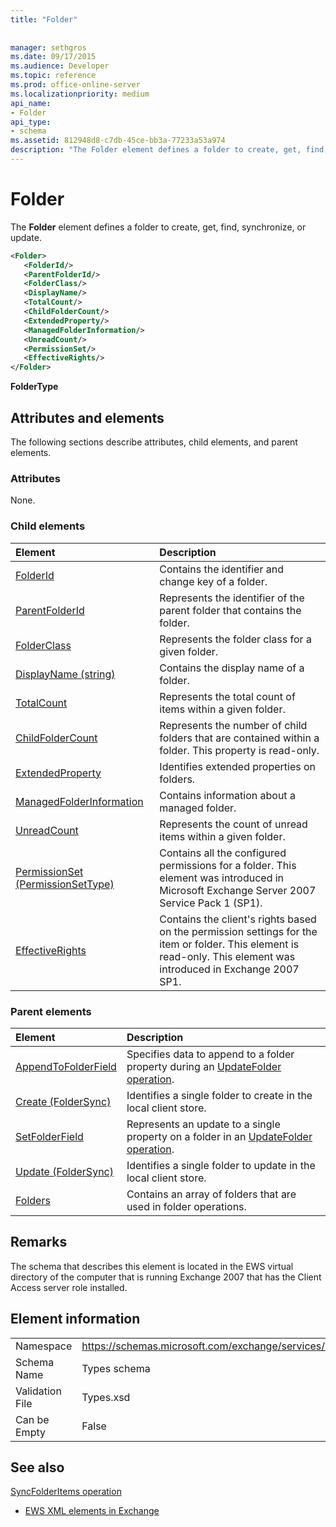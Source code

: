 ```yaml
---
title: "Folder"
 
 
manager: sethgros
ms.date: 09/17/2015
ms.audience: Developer
ms.topic: reference
ms.prod: office-online-server
ms.localizationpriority: medium
api_name:
- Folder
api_type:
- schema
ms.assetid: 812948d8-c7db-45ce-bb3a-77233a53a974
description: "The Folder element defines a folder to create, get, find, synchronize, or update."
---
```


# Folder

The **Folder** element defines a folder to create, get, find, synchronize, or update. 
  
```xml
<Folder>
   <FolderId/>
   <ParentFolderId/>
   <FolderClass/>
   <DisplayName/>
   <TotalCount/>
   <ChildFolderCount/>
   <ExtendedProperty/>
   <ManagedFolderInformation/>
   <UnreadCount/>
   <PermissionSet/>
   <EffectiveRights/>
</Folder>
```

 **FolderType**
## Attributes and elements

The following sections describe attributes, child elements, and parent elements.
  
### Attributes

None.
  
### Child elements

|**Element**|**Description**|
|:-----|:-----|
|[FolderId](folderid.md) <br/> |Contains the identifier and change key of a folder.  <br/> |
|[ParentFolderId](parentfolderid.md) <br/> |Represents the identifier of the parent folder that contains the folder.  <br/> |
|[FolderClass](folderclass.md) <br/> |Represents the folder class for a given folder.  <br/> |
|[DisplayName (string)](displayname-string.md) <br/> |Contains the display name of a folder.  <br/> |
|[TotalCount](totalcount.md) <br/> |Represents the total count of items within a given folder.  <br/> |
|[ChildFolderCount](childfoldercount.md) <br/> |Represents the number of child folders that are contained within a folder. This property is read-only.  <br/> |
|[ExtendedProperty](extendedproperty.md) <br/> |Identifies extended properties on folders.  <br/> |
|[ManagedFolderInformation](managedfolderinformation.md) <br/> |Contains information about a managed folder.  <br/> |
|[UnreadCount](unreadcount.md) <br/> |Represents the count of unread items within a given folder.  <br/> |
|[PermissionSet (PermissionSetType)](permissionset-permissionsettype.md) <br/> |Contains all the configured permissions for a folder. This element was introduced in Microsoft Exchange Server 2007 Service Pack 1 (SP1).  <br/> |
|[EffectiveRights](effectiverights.md) <br/> |Contains the client's rights based on the permission settings for the item or folder. This element is read-only. This element was introduced in Exchange 2007 SP1.  <br/> |
   
### Parent elements

|**Element**|**Description**|
|:-----|:-----|
|[AppendToFolderField](appendtofolderfield.md) <br/> |Specifies data to append to a folder property during an [UpdateFolder operation](updatefolder-operation.md).  <br/> |
|[Create (FolderSync)](create-foldersync.md) <br/> |Identifies a single folder to create in the local client store.  <br/> |
|[SetFolderField](setfolderfield.md) <br/> |Represents an update to a single property on a folder in an [UpdateFolder operation](updatefolder-operation.md).  <br/> |
|[Update (FolderSync)](update-foldersync.md) <br/> |Identifies a single folder to update in the local client store.  <br/> |
|[Folders](folders-ex15websvcsotherref.md) <br/> |Contains an array of folders that are used in folder operations.  <br/> |
   
## Remarks

The schema that describes this element is located in the EWS virtual directory of the computer that is running Exchange 2007 that has the Client Access server role installed.
  
## Element information

|||
|:-----|:-----|
|Namespace  <br/> |https://schemas.microsoft.com/exchange/services/2006/types  <br/> |
|Schema Name  <br/> |Types schema  <br/> |
|Validation File  <br/> |Types.xsd  <br/> |
|Can be Empty  <br/> |False  <br/> |
   
## See also



[SyncFolderItems operation](syncfolderitems-operation.md)


- [EWS XML elements in Exchange](ews-xml-elements-in-exchange.md)

